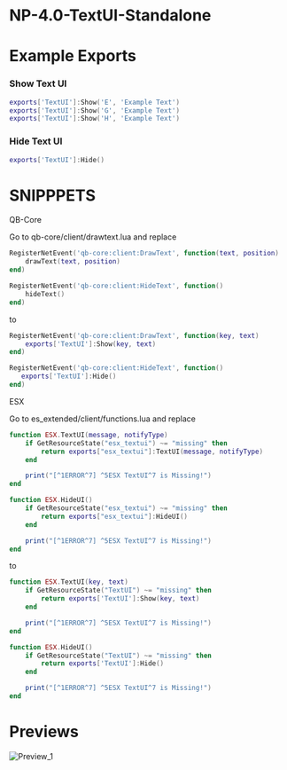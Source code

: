 # NP-4.0-TextUI-Standalone

# Example Exports

<h3>Show Text UI</h3>

```lua
exports['TextUI']:Show('E', 'Example Text')
exports['TextUI']:Show('G', 'Example Text')
exports['TextUI']:Show('H', 'Example Text')
```

<h3>Hide Text UI</h3>

```lua
exports['TextUI']:Hide()
```

# SNIPPPETS

QB-Core

Go to qb-core/client/drawtext.lua and replace

```lua
RegisterNetEvent('qb-core:client:DrawText', function(text, position)
    drawText(text, position)
end)

RegisterNetEvent('qb-core:client:HideText', function()
    hideText()
end)
```

to 

```lua
RegisterNetEvent('qb-core:client:DrawText', function(key, text)
    exports['TextUI']:Show(key, text)
end)

RegisterNetEvent('qb-core:client:HideText', function()
   exports['TextUI']:Hide()
end)
```

ESX

Go to es_extended/client/functions.lua and replace

```lua
function ESX.TextUI(message, notifyType)
    if GetResourceState("esx_textui") ~= "missing" then
        return exports["esx_textui"]:TextUI(message, notifyType)
    end

    print("[^1ERROR^7] ^5ESX TextUI^7 is Missing!")
end

function ESX.HideUI()
    if GetResourceState("esx_textui") ~= "missing" then
        return exports["esx_textui"]:HideUI()
    end

    print("[^1ERROR^7] ^5ESX TextUI^7 is Missing!")
end
```

to 

```lua
function ESX.TextUI(key, text)
    if GetResourceState("TextUI") ~= "missing" then
        return exports['TextUI']:Show(key, text)
    end

    print("[^1ERROR^7] ^5ESX TextUI^7 is Missing!")
end

function ESX.HideUI()
    if GetResourceState("TextUI") ~= "missing" then
        return exports['TextUI']:Hide()
    end

    print("[^1ERROR^7] ^5ESX TextUI^7 is Missing!")
end

```

# Previews

![Preview_1](https://forum.cfx.re/uploads/default/original/4X/1/a/4/1a49f274b76f0c523c4b129d9b87acb81b4b928e.png)
